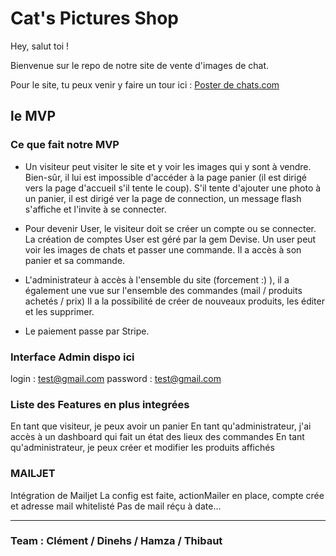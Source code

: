 # Cat's Pictures Shop

Hey, salut toi !

Bienvenue sur le repo de notre site de vente d'images de chat.

Pour le site, tu peux venir y faire un tour ici : [Poster de chats.com](https://poster-de-chats.herokuapp.com/)

## le MVP

### Ce que fait notre MVP

* Un visiteur peut visiter le site et y voir les images qui y sont à vendre. Bien-sûr, il lui est impossible d'accéder à la page panier (il est dirigé vers la page d'accueil s'il tente le coup). S'il tente d'ajouter une photo à un panier, il est dirigé ver la page de connection, un message flash s'affiche et l'invite à se connecter.

* Pour devenir User, le visiteur doit se créer un compte ou se connecter. La création de comptes User est géré par la gem Devise. Un user peut voir les images de chats et passer une commande.
Il a accès à son panier et sa commande.

* L'administrateur à accès à l'ensemble du site (forcement :) ), il a également une vue sur l'ensemble des commandes (mail / produits achetés / prix)
Il a la possibilité de créer de nouveaux produits, les éditer et les supprimer.

* Le paiement passe par Stripe.

### Interface Admin dispo ici

login : test@gmail.com
password : test@gmail.com

### Liste des Features en plus integrées

En tant que visiteur, je peux avoir un panier
En tant qu'administrateur, j'ai accès à un dashboard qui fait un état des lieux des commandes
En tant qu'administrateur, je peux créer et modifier les produits affichés

### MAILJET

Intégration de Mailjet
La config est faite, actionMailer en place, compte crée et adresse mail whitelisté
Pas de mail réçu à date...

---------------------------------------------------------------------------

### Team : Clément / Dinehs / Hamza / Thibaut
